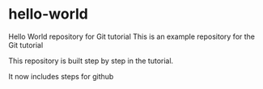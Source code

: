 # hello-world
Hello World repository for Git tutorial
This is an example repository for the Git tutorial

This repository is built step by step in the tutorial.

It now includes steps for github
